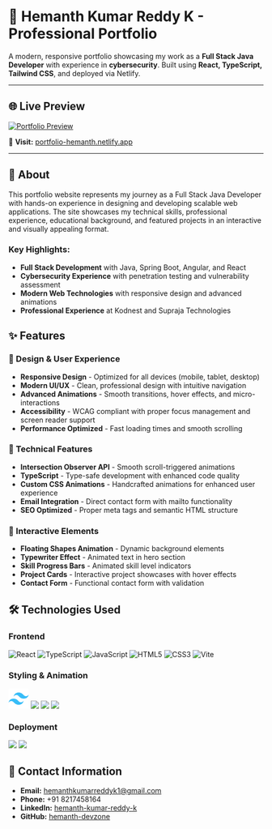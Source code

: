 # 🚀 Hemanth Kumar Reddy K - Professional Portfolio

A modern, responsive portfolio showcasing my work as a **Full Stack Java Developer** with experience in **cybersecurity**. Built using **React, TypeScript, Tailwind CSS**, and deployed via Netlify.

---

## 🌐 Live Preview

[![Portfolio Preview](https://user-images.githubusercontent.com/your-image-path/portfolio-preview.png)](https://portfolio-hemanth.netlify.app)

🔗 **Visit:** [portfolio-hemanth.netlify.app](https://portfolio-hemanth.netlify.app)

---

## 🎯 About

This portfolio website represents my journey as a Full Stack Java Developer with hands-on experience in designing and developing scalable web applications. The site showcases my technical skills, professional experience, educational background, and featured projects in an interactive and visually appealing format.

### Key Highlights:
- **Full Stack Development** with Java, Spring Boot, Angular, and React
- **Cybersecurity Experience** with penetration testing and vulnerability assessment
- **Modern Web Technologies** with responsive design and advanced animations
- **Professional Experience** at Kodnest and Supraja Technologies

## ✨ Features

### 🎨 Design & User Experience
- **Responsive Design** - Optimized for all devices (mobile, tablet, desktop)
- **Modern UI/UX** - Clean, professional design with intuitive navigation
- **Advanced Animations** - Smooth transitions, hover effects, and micro-interactions
- **Accessibility** - WCAG compliant with proper focus management and screen reader support
- **Performance Optimized** - Fast loading times and smooth scrolling

### 🔧 Technical Features
- **Intersection Observer API** - Smooth scroll-triggered animations
- **TypeScript** - Type-safe development with enhanced code quality
- **Custom CSS Animations** - Handcrafted animations for enhanced user experience
- **Email Integration** - Direct contact form with mailto functionality
- **SEO Optimized** - Proper meta tags and semantic HTML structure

### 📱 Interactive Elements
- **Floating Shapes Animation** - Dynamic background elements
- **Typewriter Effect** - Animated text in hero section
- **Skill Progress Bars** - Animated skill level indicators
- **Project Cards** - Interactive project showcases with hover effects
- **Contact Form** - Functional contact form with validation

## 🛠️ Technologies Used

### Frontend
<p align="left">  <img src="https://cdn.jsdelivr.net/gh/devicons/devicon/icons/react/react-original.svg" height="40" alt="React" /> 
                  <img rc="https://cdn.jsdelivr.net/gh/devicons/devicon/icons/typescript/typescript-original.svg" height="40" alt="TypeScript" /> 
                  <img src="https://cdn.jsdelivr.net/gh/devicons/devicon/icons/javascript/javascript-original.svg" height="40" alt="JavaScript" /> 
                  <img src="https://cdn.jsdelivr.net/gh/devicons/devicon/icons/html5/html5-original.svg" height="40" alt="HTML5" /> 
                  <img src="https://cdn.jsdelivr.net/gh/devicons/devicon/icons/css3/css3-original.svg" height="40" alt="CSS3" /> 
                  <img src="https://cdn.jsdelivr.net/gh/devicons/devicon/icons/vite/vite-original.svg" height="40" alt="Vite" /> </p>

### Styling & Animation
<p align="left">  <img src="https://raw.githubusercontent.com/devicons/devicon/master/icons/tailwindcss/tailwindcss-plain.svg" height="40" alt="Tailwind CSS" /> 
                  <img src="https://img.shields.io/badge/CSS%20Variables-%23333?style=flat&logo=css3&logoColor=white" height="25" /> 
                  <img src="https://img.shields.io/badge/Flexbox-%231572B6?style=flat&logo=css3&logoColor=white" height="25" /> 
                  <img src="https://img.shields.io/badge/Grid%20Layout-%231572B6?style=flat&logo=css3&logoColor=white" height="25" /> </p>

### Deployment
<p align="left">
  <img src="https://cdn.jsdelivr.net/gh/devicons/devicon/icons/git/git-original.svg" height="40" />
  <img src="https://www.vectorlogo.zone/logos/netlify/netlify-icon.svg" height="40" />
</p>


## 📧 Contact Information

- **Email:** [hemanthkumarreddyk1@gmail.com](mailto:hemanthkumarreddyk1@gmail.com)
- **Phone:** +91 8217458164
- **LinkedIn:** [hemanth-kumar-reddy-k](https://www.linkedin.com/in/hemanth-kumar-reddy-k/)
- **GitHub:** [hemanth-devzone](https://github.com/hemanth-devzone)



